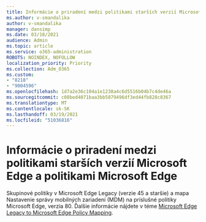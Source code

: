 ```yaml
---
title: Informácie o priradení medzi politikami starších verzií Microsoft Edge a politikami Microsoft Edge
ms.author: v-smandalika
author: v-smandalika
manager: dansimp
ms.date: 03/18/2021
audience: Admin
ms.topic: article
ms.service: o365-administration
ROBOTS: NOINDEX, NOFOLLOW
localization_priority: Priority
ms.collection: Adm_O365
ms.custom:
- "8218"
- "9004596"
ms.openlocfilehash: 1d7a2e36c104a1e1238a4c6d5516b04b7c4de46a
ms.sourcegitcommit: c08bed4071baa3bb5879496df3ed44fb828c8367
ms.translationtype: MT
ms.contentlocale: sk-SK
ms.lasthandoff: 03/19/2021
ms.locfileid: "51036816"
---
```

# <a name="learn-about--the-mapping-between-microsoft-edge-legacy-policies-and-microsoft-edge-policies"></a>Informácie o priradení medzi politikami starších verzií Microsoft Edge a politikami Microsoft Edge

Skupinové politiky v Microsoft Edge Legacy (verzie 45 a staršie) a mapa Nastavenie správy mobilných zariadení (MDM) na príslušné politiky Microsoft Edge, verzia 80. Ďalšie informácie nájdete v téme [Microsoft Edge Legacy to Microsoft Edge Policy Mapping](https://docs.microsoft.com/deployedge/microsoft-edge-policy-map-legacy-to-newedge).
